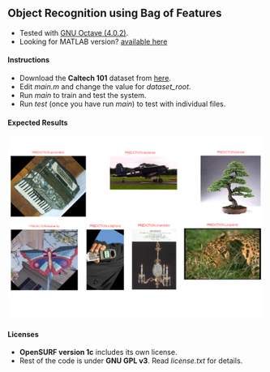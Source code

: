 ## Object Recognition using Bag of Features

- Tested with [GNU Octave (4.0.2)](https://www.gnu.org/software/octave/).
- Looking for MATLAB version? [available here](https://github.com/saikatbsk/Practice-Programs/tree/master/ImageProcessing/Octave%2BMATLAB/07_BoF2_MATLAB)

#### Instructions

- Download the **Caltech 101** dataset from [here](http://www.vision.caltech.edu/Image_Datasets/Caltech101/101_ObjectCategories.tar.gz).
- Edit *main.m* and change the value for *dataset_root*.
- Run *main* to train and test the system.
- Run *test* (once you have run *main*) to test with individual files.

#### Expected Results
![alt text](results/01.png)

#### Licenses
- **OpenSURF version 1c** includes its own license.
- Rest of the code is under **GNU GPL v3**. Read *license.txt* for details.
